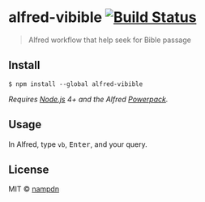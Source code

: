 # alfred-vibible [![Build Status](https://travis-ci.org/write-for-CHRIST/alfred-vibible.svg?branch=master)](https://travis-ci.org/write-for-CHRIST/alfred-vibible)

> Alfred workflow that help seek for Bible passage


## Install

```
$ npm install --global alfred-vibible
```

*Requires [Node.js](https://nodejs.org) 4+ and the Alfred [Powerpack](https://www.alfredapp.com/powerpack/).*


## Usage

In Alfred, type `vb`, <kbd>Enter</kbd>, and your query.


## License

MIT © [nampdn](https://github.com/write-for-CHRIST/alfred-vibible)
